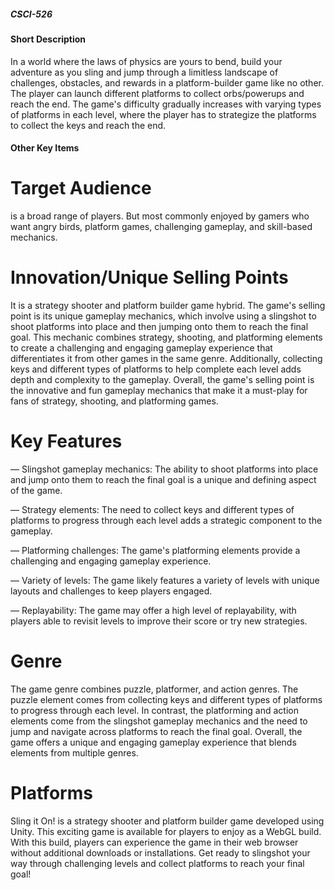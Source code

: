 ##### CSCI-526
#### Short Description
In a world where the laws of physics are yours to bend, build your adventure as you sling and jump through a limitless landscape of challenges, obstacles, and rewards in a platform-builder game like no other. 
The player can launch different platforms to collect orbs/powerups and reach the end. The game's difficulty gradually increases with varying types of platforms in each level, where the player has to strategize the platforms to collect the keys and reach the end.

#### Other Key Items
# Target Audience
is a broad range of players. But most commonly enjoyed by gamers who want angry birds, platform games, challenging gameplay, and skill-based mechanics.

# Innovation/Unique Selling Points
It is a strategy shooter and platform builder game hybrid.
The game's selling point is its unique gameplay mechanics, which involve using a slingshot to shoot platforms into place and then jumping onto them to reach the final goal. This mechanic combines strategy, shooting, and platforming elements to create a challenging and engaging gameplay experience that differentiates it from other games in the same genre. Additionally, collecting keys and different types of platforms to help complete each level adds depth and complexity to the gameplay. Overall, the game's selling point is the innovative and fun gameplay mechanics that make it a must-play for fans of strategy, shooting, and platforming games.

# Key Features
— Slingshot gameplay mechanics: The ability to shoot platforms into place and jump onto them to reach the final goal is a unique and defining aspect of the game.

— Strategy elements: The need to collect keys and different types of platforms to progress through each level adds a strategic component to the gameplay.

— Platforming challenges: The game's platforming elements provide a challenging and engaging gameplay experience.

— Variety of levels: The game likely features a variety of levels with unique layouts and challenges to keep players engaged.

— Replayability: The game may offer a high level of replayability, with players able to revisit levels to improve their score or try new strategies.

# Genre 
The game genre combines puzzle, platformer, and action genres. The puzzle element comes from collecting keys and different types of platforms to progress through each level. In contrast, the platforming and action elements come from the slingshot gameplay mechanics and the need to jump and navigate across platforms to reach the final goal. Overall, the game offers a unique and engaging gameplay experience that blends elements from multiple genres.


# Platforms
Sling it On! is a strategy shooter and platform builder game developed using Unity. This exciting game is available for players to enjoy as a WebGL build. With this build, players can experience the game in their web browser without additional downloads or installations. Get ready to slingshot your way through challenging levels and collect platforms to reach your final goal!

